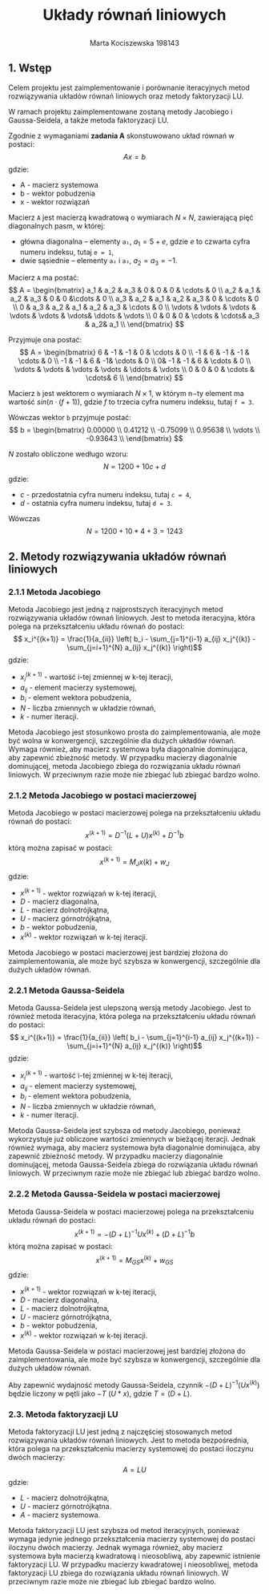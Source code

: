 <p style="text-align: center; font-weight: bold; font-size: 30px"> Układy równań liniowych</p>
<p style="text-align: center;">Marta Kociszewska 198143</p>

## 1. Wstęp
Celem projektu jest zaimplementowanie i porównanie iteracyjnych metod rozwiązywania układów równań liniowych
oraz metody faktoryzacji LU.

W ramach projektu zaimplementowane zostaną metody Jacobiego i Gaussa-Seidela, a także metoda faktoryzacji LU.


Zgodnie z wymaganiami **zadania A** skonstuwowano układ równań w postaci:
$$ Ax = b $$
gdzie:
* A - macierz systemowa
* b - wektor pobudzenia
* x - wektor rozwiązań

Macierz `A` jest macierzą kwadratową o wymiarach $N \times N$, zawierającą pięć diagonalnych pasm, w której:
- główna diagonalna – elementy `a₁`, $a_1 = 5 + e$, gdzie $e$ to czwarta cyfra numeru indeksu, tutaj `e = 1`,
- dwie sąsiednie – elementy `a₂` i `a₃`, $a_2 = a_3 = -1$.

Macierz `A` ma postać:
$$
A = \begin{bmatrix}
a_1 & a_2 & a_3 & 0 & 0 & 0 & \cdots & 0 \\
a_2 & a_1 & a_2 & a_3 & 0 & 0 &\cdots & 0 \\
a_3 & a_2 & a_1 & a_2 & a_3  & 0 & \cdots & 0 \\
0 & a_3 & a_2 & a_1 & a_2 & a_3 & \cdots & 0 \\
\vdots & \vdots & \vdots & \vdots & \vdots & \vdots& \ddots & \vdots \\
0 & 0 & 0 & \cdots & \cdots& a_3 & a_2& a_1 \\
\end{bmatrix}
$$

Przyjmuje ona postać:
$$
A = \begin{bmatrix}
6 & -1 & -1 & 0 & \cdots & 0 \\
-1 & 6 & -1 & -1 & \cdots & 0 \\
-1 & -1 & 6 & -1& \cdots & 0 \\
0& -1 & -1 & 6 & \cdots & 0 \\
\vdots & \vdots & \vdots & \vdots & \ddots & \vdots \\
0 & 0 & 0 & \cdots & \cdots& 6 \\
\end{bmatrix}
$$

Macierz `b` jest wektorem o wymiarach $N \times 1$, w którym n−ty element ma wartość $sin(n · (f + 1))$, gdzie $f$ to trzecia cyfra numeru indeksu, tutaj `f = 3`.

Wówczas wektor `b` przyjmuje postać:
$$
b = \begin{bmatrix}
0.00000 \\
0.41212 \\
-0.75099 \\
0.95638 \\
\vdots \\
-0.93643 \\
\end{bmatrix}
$$

$N$ zostało obliczone wedługo wzoru:
$$ N = 1200 + 10c + d $$
gdzie: 
- $c$ - przedostatnia cyfra numeru indeksu, tutaj `c = 4`,
- $d$ - ostatnia cyfra numeru indeksu, tutaj `d = 3`.


Wówczas $$N = 1200 + 10 * 4 + 3 = 1243$$

## 2. Metody rozwiązywania układów równań liniowych

### 2.1.1 Metoda Jacobiego
Metoda Jacobiego jest jedną z najprostszych iteracyjnych metod rozwiązywania układów równań liniowych.
Jest to metoda iteracyjna, która polega na przekształceniu układu równań do postaci:
$$
x_i^{(k+1)} = \frac{1}{a_{ii}} \left( b_i - \sum_{j=1}^{i-1} a_{ij} x_j^{(k)} - \sum_{j=i+1}^{N} a_{ij} x_j^{(k)} \right)$$
gdzie:
- $x_i^{(k+1)}$ - wartość i-tej zmiennej w k-tej iteracji,
- $a_{ij}$ - element macierzy systemowej,
- $b_i$ - element wektora pobudzenia,
- $N$ - liczba zmiennych w układzie równań,
- $k$ - numer iteracji.

Metoda Jacobiego jest stosunkowo prosta do zaimplementowania, ale może być wolna w konwergencji, szczególnie dla dużych układów równań. Wymaga również, aby macierz systemowa była diagonalnie dominująca, aby zapewnić zbieżność metody.
W przypadku macierzy diagonalnie dominującej, metoda Jacobiego zbiega do rozwiązania układu równań liniowych.
W przeciwnym razie może nie zbiegać lub zbiegać bardzo wolno.

### 2.1.2 Metoda Jacobiego w postaci macierzowej
Metoda Jacobiego w postaci macierzowej polega na przekształceniu układu równań do postaci:
$$x^{(k+1)} = D^{-1}(L + U)x^{(k)} + D^{-1}b$$
którą można zapisać w postaci:
$$x^{(k+1)}=M_J x{(k)} + w_J$$
gdzie:
- $x^{(k+1)}$ - wektor rozwiązań w k-tej iteracji,
- $D$ - macierz diagonalna,
- $L$ - macierz dolnotrójkątna,
- $U$ - macierz górnotrójkątna,
- $b$ - wektor pobudzenia,
- $x^{(k)}$ - wektor rozwiązań w k-tej iteracji.

Metoda Jacobiego w postaci macierzowej jest bardziej złożona do zaimplementowania, ale może być szybsza w konwergencji, szczególnie dla dużych układów równań.

### 2.2.1 Metoda Gaussa-Seidela
Metoda Gaussa-Seidela jest ulepszoną wersją metody Jacobiego.
Jest to również metoda iteracyjna, która polega na przekształceniu układu równań do postaci:
$$
x_i^{(k+1)} = \frac{1}{a_{ii}} \left( b_i - \sum_{j=1}^{i-1} a_{ij} x_j^{(k+1)} - \sum_{j=i+1}^{N} a_{ij} x_j^{(k)} \right)$$
gdzie:
- $x_i^{(k+1)}$ - wartość i-tej zmiennej w k-tej iteracji,
- $a_{ij}$ - element macierzy systemowej,
- $b_i$ - element wektora pobudzenia,
- $N$ - liczba zmiennych w układzie równań,
- $k$ - numer iteracji.

Metoda Gaussa-Seidela jest szybsza od metody Jacobiego, ponieważ wykorzystuje już obliczone wartości zmiennych w bieżącej iteracji.
Jednak również wymaga, aby macierz systemowa była diagonalnie dominująca, aby zapewnić zbieżność metody.
W przypadku macierzy diagonalnie dominującej, metoda Gaussa-Seidela zbiega do rozwiązania układu równań liniowych.
W przeciwnym razie może nie zbiegać lub zbiegać bardzo wolno.

### 2.2.2 Metoda Gaussa-Seidela w postaci macierzowej
Metoda Gaussa-Seidela w postaci macierzowej polega na przekształceniu układu równań do postaci:
$$x^{(k+1)} = -(D + L)^{-1}U x^{(k)} + (D + L)^{-1}b$$
którą można zapisać w postaci:
$$x^{(k+1)}=M_{GS} x^{(k)} + w_{GS}$$
gdzie:
- $x^{(k+1)}$ - wektor rozwiązań w k-tej iteracji,
- $D$ - macierz diagonalna,
- $L$ - macierz dolnotrójkątna,
- $U$ - macierz górnotrójkątna,
- $b$ - wektor pobudzenia,
- $x^{(k)}$ - wektor rozwiązań w k-tej iteracji.

Metoda Gaussa-Seidela w postaci macierzowej jest bardziej złożona do zaimplementowania, ale może być szybsza w konwergencji, szczególnie dla dużych układów równań.

Aby zapewnić wydajność metody Gaussa-Seidela, czynnik $-(D+L)^{-1}(Ux^{(k)})$ będzie liczony w pętli jako $-T \text{ \ } (U*x)$, gdzie $T=(D+L)$.

### 2.3. Metoda faktoryzacji LU
Metoda faktoryzacji LU jest jedną z najczęściej stosowanych metod rozwiązywania układów równań liniowych.
Jest to metoda bezpośrednia, która polega na przekształceniu macierzy systemowej do postaci iloczynu dwóch macierzy:
$$
A = LU$$
gdzie:
- $L$ - macierz dolnotrójkątna,
- $U$ - macierz górnotrójkątna.
- $A$ - macierz systemowa.

Metoda faktoryzacji LU jest szybsza od metod iteracyjnych, ponieważ wymaga jedynie jednego przekształcenia macierzy systemowej do postaci iloczynu dwóch macierzy.
Jednak wymaga również, aby macierz systemowa była macierzą kwadratową i nieosobliwą, aby zapewnić istnienie faktoryzacji LU.
W przypadku macierzy kwadratowej i nieosobliwej, metoda faktoryzacji LU zbiega do rozwiązania układu równań liniowych.
W przeciwnym razie może nie zbiegać lub zbiegać bardzo wolno.



